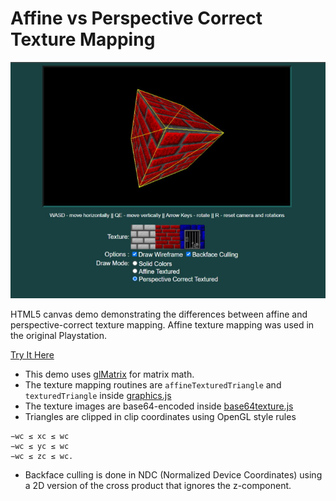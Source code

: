 # Affine vs Perspective Correct Texture Mapping

[![Click to try demo](texturedemo2.jpg)](https://andrew-lim.github.io/texturedemo/texturedemo.htm)

HTML5 canvas demo demonstrating the differences between affine and perspective-correct texture mapping. Affine texture mapping was used in the original Playstation.

[Try It Here](https://andrew-lim.github.io/texturedemo/texturedemo.htm)

- This demo uses [glMatrix](https://glmatrix.net/) for matrix math.
- The texture mapping routines are `affineTexturedTriangle` and `texturedTriangle` inside [graphics.js](graphics.js)
- The texture images are base64-encoded inside [base64texture.js](base64texture.js)
- Triangles are clipped in clip coordinates using OpenGL style rules
```
−wc ≤ xc ≤ wc
−wc ≤ yc ≤ wc
−wc ≤ zc ≤ wc.
```
- Backface culling is done in NDC (Normalized Device Coordinates) using a 2D version of the cross product that ignores the z-component.
